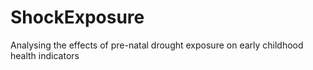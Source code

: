 # ShockExposure
 Analysing the effects of pre-natal drought exposure on early childhood health indicators
